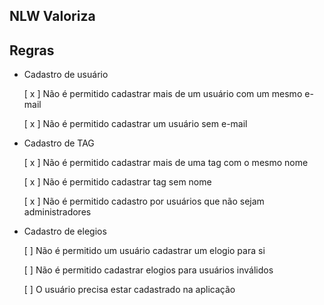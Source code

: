 ## NLW Valoriza


## Regras

- Cadastro de usuário

  [ x ] Não é permitido cadastrar mais de um usuário com um mesmo e-mail

  [ x ] Não é permitido cadastrar um usuário sem e-mail

- Cadastro de TAG

  [ x ] Não é permitido cadastrar mais de uma tag com o mesmo nome

  [ x ] Não é permitido cadastrar tag sem nome

  [ x ] Não é permitido cadastro por usuários que não sejam administradores

- Cadastro de elegios

  [ ] Não é permitido um usuário cadastrar um elogio para si

  [ ] Não é permitido cadastrar elogios para usuários inválidos

  [ ] O usuário precisa estar cadastrado na aplicação
